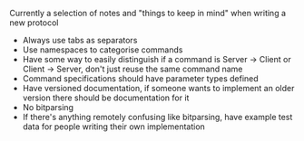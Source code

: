 Currently a selection of notes and "things to keep in mind" when writing a new protocol
- Always use tabs as separators
- Use namespaces to categorise commands
- Have some way to easily distinguish if a command is Server -> Client or Client -> Server, don't just reuse the same command name
- Command specifications should have parameter types defined
- Have versioned documentation, if someone wants to implement an older version there should be documentation for it
- No bitparsing
- If there's anything remotely confusing like bitparsing, have example test data for people writing their own implementation
